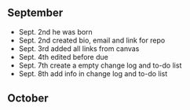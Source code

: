 ## September

  - Sept. 2nd he was born
  - Sept. 2nd created bio, email and link for repo
  - Sept. 3rd added all links from canvas
  - Sept. 4th edited before due
  - Sept. 7th create a empty change log and to-do list
  - Sept. 8th add info in change log and to-do list



## October
